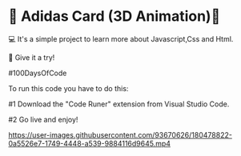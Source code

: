 # 👟 Adidas Card (3D Animation)👟

💻 It's a simple project to learn more about Javascript,Css and Html.

👊 Give it a try!

#100DaysOfCode

To run this code you have to do this:

#1 Download the "Code Runer" extension from Visual Studio Code.

#2 Go live and enjoy!


https://user-images.githubusercontent.com/93670626/180478822-0a5526e7-1749-4448-a539-9884116d9645.mp4




